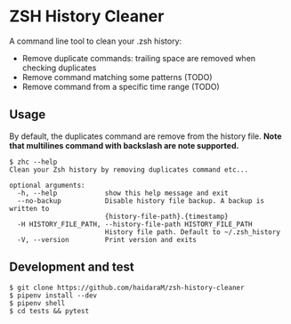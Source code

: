 # ZSH History Cleaner
A command line tool to clean your .zsh history:
 - Remove duplicate commands: trailing space are removed when checking duplicates
 - Remove command matching some patterns (TODO)
 - Remove command from a specific time range (TODO)


## Usage
By default, the duplicates command are remove from the history file. **Note that multilines command with backslash are
note supported.**
```shell script
$ zhc --help
Clean your Zsh history by removing duplicates command etc...

optional arguments:
  -h, --help            show this help message and exit
  --no-backup           Disable history file backup. A backup is written to
                        {history-file-path}.{timestamp}
  -H HISTORY_FILE_PATH, --history-file-path HISTORY_FILE_PATH
                        History file path. Default to ~/.zsh_history
  -V, --version         Print version and exits

```

## Development and test
```shell script
$ git clone https://github.com/haidaraM/zsh-history-cleaner
$ pipenv install --dev
$ pipenv shell
$ cd tests && pytest 
``` 